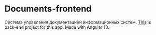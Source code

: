 # Documents-frontend
Система управления документацией информационных систем. [This](https://github.com/IliaTrofimov/Documents-backend) is back-end project for this app. Made with Angular 13.
